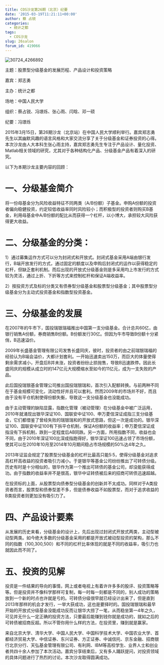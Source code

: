 ```yaml
---
title: COS沙龙第26期（北京）纪要
date: '2015-03-19T11:21:11+00:00'
author: 蔡 占锐
categories:
  - 统计之都
tags:
  - COS沙龙
slug: 26salon
forum_id: 419066
---
```


![30724_4266892](https://uploads.cosx.org/2015/03/30724_4266892.jpg)

主题：股票型分级基金的发展历程、产品设计和投资策略
  
嘉宾：郑志勇
  
主办：统计之都
  
场地：中国人民大学
  
组织：蔡占锐、冯璟烁、张心雨、闫晗、邓一硕
  
纪要：冯璟烁

2015年3月15日，第26期沙龙（北京站）在中国人民大学顺利举行。嘉宾郑志勇先生以其幽默风趣的语言风格和大家交流分享了关于分级基金和证券投资的心得。本次沙龙由人大本科生张心雨主持，嘉宾郑志勇先生专注于产品设计、量化投资、Matlab相关领域的研究，尤其对于各种结构化产品、分级基金产品有着深入的研究。
  
以下为本期沙龙主要内容的回顾：
  



  
# 一、分级基金简介

将一份母基金分为风险收益特征不同两类（A/B份额）子基金。申购A份额的投资者偏向稳健投资，约定较低收益率同时风险较小；而积极型的投资者则购买B基金，利用母基金中A/B份额的配比从而获得一个杠杆，以小博大，承担较大风险获得更大收益。

# 二、分级基金的分类：

1）通过募集运作方式可以分为封闭式和开放式。封闭式基金采用A端由银行发行，B端开放发行的方式，通过固定的额度以及申购后封闭式的运作以获得稳定的杠杆，但缺乏套利机制。而后出现的开放式分级基金则是多采用均上市发行的方式较为灵活，通过上折、下折等方式来控制杠杆和保证A端收益率。

2）按投资方式及标的分类又有债券型分级基金和股票型分级基金；其中股票型分级基金分为主动式投资基金和指数型投资基金。

# 三、分级基金的发展

在2007年的牛市下，国投瑞银瑞福推出中国第一支分级基金。合计总共60亿，由银行销售A份额，券商销售B份额。B份额发行30亿。但因为牛市导致B份额十分紧俏，B迅速溢价。

2009年长盛基金管理有限公司发售长盛同庆，彼时，投资者的由之前瑞银瑞福的经验认为B端会溢价，大都计划套利。一开始迅速卖出150万，而巨大的体量使得剩余需求减小，开盘后B并未涨，投资者纷纷止损抛售，导致B迅速跌停。因此长盛同庆的规模从成立时的147亿元大规模缩水至如今的11亿元，成为一支失败的产品。

此后国投瑞银基金管理公司推出国投瑞银瑞和，首次引入配额转换。与前两种不同在于基金规模可变化，流动性好并且可以套利。然而2009年的市场并不好，而且由于没有平仓机制使得份额失衡，导致这一支分级基金也没能成功。

由于主动管理的缺陷显露，指数化管理（被动管理）在分级基金中被广泛运用，2010年就涌现出银华深证100、国联安中证100、申万菱信深证成指三支分级基金，它们都借鉴了曾经失败的瑞银瑞和的开放式思路，但这一次是成功的。银华深证100、国联安中证100有下拆平仓机制，保证A份额的收益率；申万菱信深证成指没有下拆机制，跌到一定程度后AB同跌。另一方面，所用指数不同，收益也会不同，由于2010年深证100比深成指跑得好，银华深证100迅速占领了市场份额，使其可以在2010年10月至2014年10月期间稳占市场规模的50%达4年之久。

2013年证监会规定了股票型分级基金的杠杆比最高只能5:5，使得分级基金对追求高杠杆高收益的投资者吸引力减小。于是银华等基金公司纷纷推出了可转债分级。历史有时是十分相似的，银华作为第一个推出可转债的基金公司，却没能获得成功。由于指数的收益率并不是很高，银华中证转债被后来的招商可转债迅速超越。

在投资标的上面，从股票型向债券型分级基金的创新并不太成功。同样对于A类投资者而言，股票型和债券型差不多，但是债券收益不如股票型，而对于追求收益的B类投资者则更加没有吸引力了。

# 四、产品设计要素

从发展的历史来看，分级基金的设计上，先后出现过封闭式开放式两类，主动型被动型两类。如今绝大多数的分级基金采用的都是开放式被动型投资的架构，那么不同的指数（100,300,500）和不同的杠杆比率体现的就是不同的收益率，吸引力也就因此而不同了。

# 五、投资的见解

投资是一件结果的导向的事情，网上或者电视上有着许许多多的股评、投资策略等等。但是投资并不像科学那样可复制，每一时每一刻都是不同的，别人成功的策略放到一个新的时点也许就是亏的。可转债分级很早就已经设计出来了，但是直到2013年那样的机会才发行，一举大获成功，这也是要择时的。国投瑞银瑞和最早开始的开放式分级基金没能成功反而让银华大捞了一笔，从而稳坐第一4年之久，可见并无什么一定正确的投资方法，只要最后能赚到钱你就是成功的，就如之后的可转债被招商反超。所以不管你用什么样的方法，在投资里，赚到就是赢家。

来自北京大学、清华大学、中国人民大学、中国科学技术大学、中国农业大学、首都经济贸易大学、中信证券、东兴证券、方正证券、中诚信托、京东金融、招商银行北京分行、天弘基金管理有限公司、有利网、IBM等高校学生、业界人士和创业者共四十余人参加了本次活动。嘉宾分享结束后，又有多人踊跃提问，对投资领域的具体问题进行了热烈的讨论。本次沙龙取得圆满成功。

